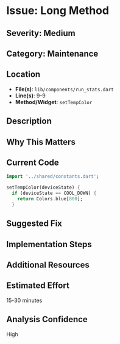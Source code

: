 # Issue: Long Method

## Severity: Medium

## Category: Maintenance

## Location
- **File(s)**: `lib/components/run_stats.dart`
- **Line(s)**: 9-9
- **Method/Widget**: `setTempColor`

## Description


## Why This Matters


## Current Code
```dart
import '../shared/constants.dart';

setTempColor(deviceState) {
  if (deviceState == COOL_DOWN) {
    return Colors.blue[800];
  }
```

## Suggested Fix


## Implementation Steps


## Additional Resources


## Estimated Effort
15-30 minutes

## Analysis Confidence
High
